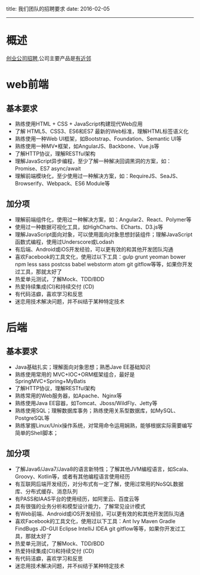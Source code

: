 title: 我们团队的招聘要求
date: 2016-02-05

---
# 概述
[创业公司招聘](https://www.lagou.com/gongsi/112921.html),公司主要产品是[有近邻](http://www.ujinlin.com/)

# web前端
## 基本要求
- 熟练使用HTML + CSS + JavaScript构建现代Web应用 
- 了解 HTML5、CSS3、ES6和ES7 最新的Web标准，理解HTML标签语义化
- 熟练使用一种Web UI框架，如Bootstrap、Foundation、Semantic UI等
- 熟练使用一种MV*框架，如AngularJS、Backbone、Vue.js等
- 了解HTTP协议，理解RESTful架构
- 理解JavaScript异步编程，至少了解一种解决回调黑洞的方案，如：Promise、ES7 async/await
- 理解前端模块化，至少使用过一种解决方案，如：RequireJS、SeaJS、Browserify、Webpack、ES6 Module等

## 加分项
- 理解前端组件化，使用过一种解决方案，如：Angular2、React、Polymer等
- 使用过一种数据可视化工具，如HighCharts、ECharts、D3.js等
- 理解JavaScript面向对象，可以使用面向对象思想封装组件；理解JavaScript函数式编程，使用过Underscore或Lodash
- 有后端、Android或iOS开发经验，可以更有效的和其他开发团队沟通
- 喜欢Facebook的工具文化，使用过以下工具：gulp grunt yeoman bower npm less sass postcss babel webstorm atom git gitflow等等，如果你开发过工具，那就太好了
- 热爱单元测试，了解Mock、TDD/BDD
- 热爱持续集成(CI)和持续交付 (CD)
- 有代码洁癖，喜欢学习和反思
- 迷恋用技术解决问题，并不纠结于某种特定技术
<!--more-->

# 后端
## 基本要求
- Java基础扎实；理解面向对象思想；熟悉Jave EE基础知识
- 熟练使用常用的 MVC+IOC+ORM框架组合，最好是SpringMVC+Spring+MyBatis
- 了解HTTP协议，理解RESTful架构
- 熟练常用的Web服务器，如Apache、Nginx等
- 熟练使用Java EE容器，如Tomcat、Jboss/WildFly、Jetty等
- 熟练使用SQL；理解数据库事务；熟练使用关系型数据库，如MySQL、PostgreSQL等
- 熟练掌握Linux/Unix操作系统，对常用命令运用娴熟，能够根据实际需要编写简单的Shell脚本；

## 加分项
- 了解Java6/Java7/Java8的语言新特性；了解其他JVM编程语言，如Scala、Groovy、Kotlin等，或者有其他编程语言使用经历
- 有互联网后端开发经历，对分布式有一定了解，使用过常用的NoSQL数据库、分布式缓存、消息队列
- 有PASS和IAAS平台的使用经历，如阿里云、百度云等
- 具有很强的业务分析和模型设计能力，了解常见设计模式
- 有Web前端、Android或iOS开发经验，可以更有效的和其他开发团队沟通
- 喜欢Facebook的工具文化，使用过以下工具：Ant Ivy Maven Gradle FindBugs JD-GUI Eclipse IntelliJ IDEA git gitflow等等，如果你开发过工具，那就太好了
- 热爱单元测试，了解Mock、TDD/BDD
- 热爱持续集成(CI)和持续交付 (CD)
- 有代码洁癖，喜欢学习和反思
- 迷恋用技术解决问题，并不纠结于某种特定技术